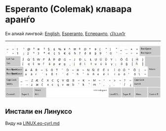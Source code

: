 # Esperanto \(Colemak\) клавара аранѓо

Ен алиай лингвой: [English](README.md), [Esperanto](README.eo.md), [Есперанто](README.eo-cyrl.md), [𐑧𐑕𐑐𐑧𐑮𐑨𐑵𐑑𐑩](README.eo-shaw.md)

---

![антаўригарду есперанта колемак](preview.png)

## Инстали ен Линуксо

Виду на [LINUX.eo-cyrl.md](./LINUX.eo-cyrl.md)
